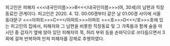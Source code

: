 피고인은 피해자 <<<내국인이름>>>B<<</내국인이름>>>(여, 30세)의 남편과 직장동료인 관계이다.
피고인은 2020. 4. 12. 00:00경부터 같은 날 01:00경 사이에 서울 동대문구 <<<아파트>>>C<<</아파트>>>아파트 <<<호>>>D<<</호>>>호에 있는 피고인의 집에서, 피해자와 그 남편을 비롯한 직장동료 및 그 가족들과 함께 술을 마시던 중 갑자기 옆에 앉아 있던 피해자의 목, 허리 부위 등을 손바닥으로 쓰다듬으면서 3회에 걸쳐 반복하여 만져 피해자를 강제로 추행하였다.
